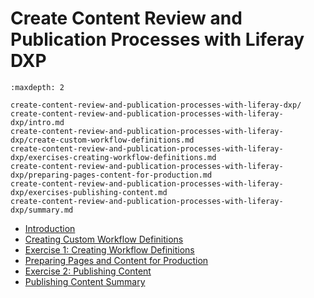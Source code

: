 # Create Content Review and Publication Processes with Liferay DXP 

```{toctree}
:maxdepth: 2

create-content-review-and-publication-processes-with-liferay-dxp/ 
create-content-review-and-publication-processes-with-liferay-dxp/intro.md 
create-content-review-and-publication-processes-with-liferay-dxp/create-custom-workflow-definitions.md 
create-content-review-and-publication-processes-with-liferay-dxp/exercises-creating-workflow-definitions.md 
create-content-review-and-publication-processes-with-liferay-dxp/preparing-pages-content-for-production.md 
create-content-review-and-publication-processes-with-liferay-dxp/exercises-publishing-content.md 
create-content-review-and-publication-processes-with-liferay-dxp/summary.md 
```

* [Introduction](./create-content-review-and-publication-processes-with-liferay-dxp/intro.md) 
* [Creating Custom Workflow Definitions](./create-content-review-and-publication-processes-with-liferay-dxp/create-custom-workflow-definitions.md) 
* [Exercise 1: Creating Workflow Definitions](./create-content-review-and-publication-processes-with-liferay-dxp/exercises-creating-workflow-definitions.md) 
* [Preparing Pages and Content for Production](./create-content-review-and-publication-processes-with-liferay-dxp/preparing-pages-content-for-production.md) 
* [Exercise 2: Publishing Content](./create-content-review-and-publication-processes-with-liferay-dxp/exercises-publishing-content.md) 
* [Publishing Content Summary](./create-content-review-and-publication-processes-with-liferay-dxp/summary.md) 
